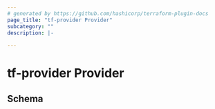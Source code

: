 ```yaml
---
# generated by https://github.com/hashicorp/terraform-plugin-docs
page_title: "tf-provider Provider"
subcategory: ""
description: |-
  
---
```


# tf-provider Provider





<!-- schema generated by tfplugindocs -->
## Schema
